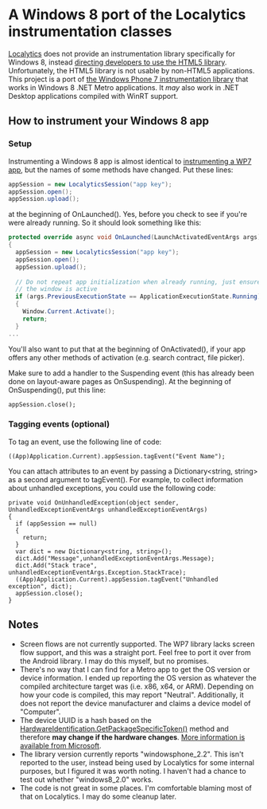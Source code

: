# A Windows 8 port of the Localytics instrumentation classes

[Localytics](http://www.localytics.com/) does not provide an instrumentation library specifically for Windows 8, instead [directing developers to use the HTML5 library](http://www.localytics.com/docs/windows-8-integration/).  Unfortunately, the HTML5 library is not usable by non-HTML5 applications.  This project is a port of [the Windows Phone 7 instrumentation library](http://www.localytics.com/docs/windows-phone-7-integration/) that works in Windows 8 .NET Metro applications.  It _may_ also work in .NET Desktop applications compiled with WinRT support.

## How to instrument your Windows 8 app
### Setup
Instrumenting a Windows 8 app is almost identical to [instrumenting a WP7 app](http://www.localytics.com/docs/windows-phone-7-integration/), but the names of some methods have changed.  Put these lines:
````csharp
appSession = new LocalyticsSession("app key");
appSession.open();
appSession.upload();
````
at the beginning of OnLaunched().  Yes, before you check to see if you're were already running.  So it should look something like this:
````csharp
protected override async void OnLaunched(LaunchActivatedEventArgs args)
{
  appSession = new LocalyticsSession("app key");
  appSession.open();
  appSession.upload();
  
  // Do not repeat app initialization when already running, just ensure that
  // the window is active
  if (args.PreviousExecutionState == ApplicationExecutionState.Running)
  {
    Window.Current.Activate();
    return;
  }
...
````
You'll also want to put that at the beginning of OnActivated(), if your app offers any other methods of activation (e.g. search contract, file picker).

Make sure to add a handler to the Suspending event (this has already been done on layout-aware pages as OnSuspending).  At the beginning of OnSuspending(), put this line:
````
appSession.close();
````
### Tagging events (optional)
To tag an event, use the following line of code:
````
((App)Application.Current).appSession.tagEvent("Event Name");
````
You can attach attributes to an event by passing a Dictionary<string, string> as a second argument to tagEvent().  For example, to collect information about unhandled exceptions, you could use the following code:
````
private void OnUnhandledException(object sender, UnhandledExceptionEventArgs unhandledExceptionEventArgs)
{
  if (appSession == null)
  {
    return;
  }
  var dict = new Dictionary<string, string>();
  dict.Add("Message",unhandledExceptionEventArgs.Message);
  dict.Add("Stack trace", unhandledExceptionEventArgs.Exception.StackTrace);
  ((App)Application.Current).appSession.tagEvent("Unhandled exception", dict);
  appSession.close();
}
````
## Notes
- Screen flows are not currently supported.  The WP7 library lacks screen flow support, and this was a straight port.  Feel free to port it over from the Android library.  I may do this myself, but no promises.
- There's no way that I can find for a Metro app to get the OS version or device information.  I ended up reporting the OS version as whatever the compiled architecture target was (i.e. x86, x64, or ARM).  Depending on how your code is compiled, this may report "Neutral".  Additionally, it does not report the device manufacturer and claims a device model of "Computer".
- The device UUID is a hash based on the [HardwareIdentification.GetPackageSpecificToken()](http://msdn.microsoft.com/EN-US/library/windows/apps/windows.system.profile.hardwareidentification.getpackagespecifictoken.aspx) method and therefore __may change if the hardware changes__.  [More information is available from Microsoft](http://msdn.microsoft.com/en-us/library/windows/apps/jj553431#structure_of_an_ashwid).
- The library version currently reports "windowsphone_2.2".  This isn't reported to the user, instead being used by Localytics for some internal purposes, but I figured it was worth noting.  I haven't had a chance to test out whether "windows8_2.0" works.
- The code is not great in some places.  I'm comfortable blaming most of that on Localytics.  I may do some cleanup later.
